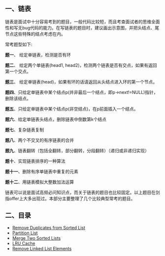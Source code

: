 ## 一、链表

链表是面试中十分容易考到的题目，一般代码比较短，而且考查面试者的思维全面性和写无bug代码的能力。在写链表的题目时，建议画出示意图，并把头结点、尾节点这些特殊的结点考虑在内。

常考题型如下:

**题一**、 给定单链表，检测是否有环

**题二**、 给定两个单链表(head1, head2)，检测两个链表是否有交点，如果有返回第一个交点。

**题三**、 给定单链表(head)，如果有环的话请返回从头结点进入环的第一个节点。

**题四**、只给定单链表中某个结点p(并非最后一个结点，即p->next!=NULL)指针，删除该结点。

**题五**、只给定单链表中某个结点p(非空结点)，在p前面插入一个结点。

**题六**、给定单链表头结点，删除链表中倒数第k个结点

**题七**、复杂链表复制

**题八**、两个不交叉的有序链表的合并

**题九**、链表翻转（包括全翻转，部分翻转，分段翻转）（递归或非递归实现）

**题十**、实现链表排序的一种算法

**题十一**、删除有序单链表中重复的元素

**题十二**、用链表模拟大整数加法运算

链表可以说是面试高频必问知识点，而关于链表的题目也比较固定。以上题目在剑指offer上大多出现过。本部分主要整理了几个比较典型常考的题目。

## 二、目录

- [Remove Duplicates from Sorted List](/algorithm/LeetCode/Linked-List/Remove-Duplicates-from-Sorted-List.md)
- [Partition List](/algorithm/LeetCode/Linked-List/Partition-List.md)
- [Merge Two Sorted Lists](/algorithm/LeetCode/Linked-List/Merge-Two-Sorted-Lists.md)
- [LRU Cache](/algorithm/LeetCode/Linked-List/LRU-Cache.md)
- [Remove Linked List Elements](/algorithm/LeetCode/Linked-List/Remove-Linked-List-Elements.md)

